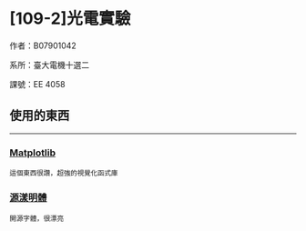 # [109-2]光電實驗

作者：B07901042

系所：臺大電機十選二

課號：EE 4058

## 使用的東西

---

### [Matplotlib](https://matplotlib.org/)
    這個東西很讚，超強的視覺化函式庫

### [源漾明體](https://github.com/ButTaiwan/genyo-font)
    開源字體，很漂亮